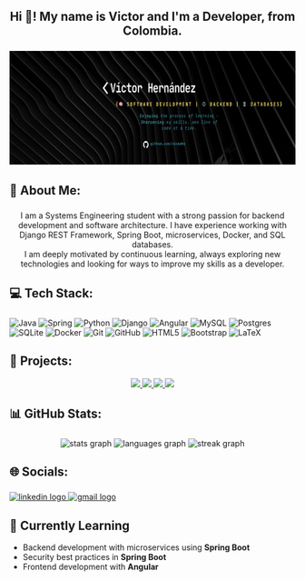 <h2 align="center">Hi 👋! My name is Victor and I'm a Developer, from Colombia.</h2>

###

<div align="center">
  <img height="200" src="banner_image.png"  />
</div>

###

<h2 align="left">💫 About Me:</h2>

###

<p align="center">I am a Systems Engineering student with a strong passion for backend development and software architecture. I have experience working with Django REST Framework, Spring Boot, microservices, Docker, and SQL databases.<br>I am deeply motivated by continuous learning, always exploring new technologies and looking for ways to improve my skills as a developer.</p>

###

<h2 align="left">💻 Tech Stack:</h2>

###
![Java](https://img.shields.io/badge/java-%23ED8B00.svg?style=for-the-badge&logo=openjdk&logoColor=white)  ![Spring](https://img.shields.io/badge/spring-%236DB33F.svg?style=for-the-badge&logo=spring&logoColor=white)  ![Python](https://img.shields.io/badge/python-3670A0?style=for-the-badge&logo=python&logoColor=ffdd54)  ![Django](https://img.shields.io/badge/django-%23092E20.svg?style=for-the-badge&logo=django&logoColor=white)  ![Angular](https://img.shields.io/badge/angular-%23DD0031.svg?style=for-the-badge&logo=angular&logoColor=white)  ![MySQL](https://img.shields.io/badge/mysql-4479A1.svg?style=for-the-badge&logo=mysql&logoColor=white)  ![Postgres](https://img.shields.io/badge/postgres-%23316192.svg?style=for-the-badge&logo=postgresql&logoColor=white)  ![SQLite](https://img.shields.io/badge/sqlite-%2307405e.svg?style=for-the-badge&logo=sqlite&logoColor=white)  ![Docker](https://img.shields.io/badge/docker-%230db7ed.svg?style=for-the-badge&logo=docker&logoColor=white)  ![Git](https://img.shields.io/badge/git-%23F05033.svg?style=for-the-badge&logo=git&logoColor=white)  ![GitHub](https://img.shields.io/badge/github-%23121011.svg?style=for-the-badge&logo=github&logoColor=white)  ![HTML5](https://img.shields.io/badge/html5-%23E34F26.svg?style=for-the-badge&logo=html5&logoColor=white)  ![Bootstrap](https://img.shields.io/badge/bootstrap-%23563D7C.svg?style=for-the-badge&logo=bootstrap&logoColor=white)  ![LaTeX](https://img.shields.io/badge/latex-%23008080.svg?style=for-the-badge&logo=latex&logoColor=white)

###

<h2 align="left">🚀 Projects:</h2>

<p align="center">
  <a href="https://github.com/vicmaHo">
    <img src="https://github-readme-stats.vercel.app/api/pin/?username=vicmaHo&repo=bookshop-api-rest-spring&theme=nightowl&hide_border=true&" height="130" />
  </a> 
  <a href="https://github.com/vicmaHo">
    <img src="https://github-readme-stats.vercel.app/api/pin/?username=vicmaHo&repo=bookshop-frontend-angular&theme=nightowl&hide_border=true" height="130" />
  </a>
    <a href="https://github.com/vicmaHo">
    <img src="https://github-readme-stats.vercel.app/api/pin/?username=vicmaHo&repo=backend-cocoon-project&theme=nightowl&hide_border=true" height="130" />
  </a>
  <a href="https://github.com/vicmaHo">
    <img src="https://github-readme-stats.vercel.app/api/pin/?username=vicmaHo&repo=proyecto-desarrollo-back&theme=nightowl&hide_border=true" height="130" />
  </a>
  
</p>



###

<h2 align="left">📊 GitHub Stats:</h2>

###

<div align="center">

  <img src="https://github-readme-stats.vercel.app/api?username=VicmaHo&hide_title=false&hide_rank=false&show_icons=true&include_all_commits=true&count_private=true&disable_animations=false&theme=nightowl&locale=en&hide_border=true" height="180" alt="stats graph"  />
  <img src="https://github-readme-stats.vercel.app/api/top-langs?username=VicmaHo&locale=en&hide_title=false&layout=compact&card_width=320&langs_count=5&theme=nightowl&hide_border=true" height="180" alt="languages graph"  />
  <img src="https://streak-stats.demolab.com?user=VicmaHo&locale=en&mode=daily&theme=nightowl&hide_border=true&border_radius=5" height="180" alt="streak graph"  />
</div>

###

<h2 align="left">🌐 Socials:</h2>

###

<div align="left">
  <a href="https://www.linkedin.com/in/victor-hernandez-22baa3355/" target="_blank">
    <img src="https://img.shields.io/static/v1?message=LinkedIn&logo=linkedin&label=&color=0077B5&logoColor=white&labelColor=&style=for-the-badge" height="35" alt="linkedin logo"  />
  </a>
  <a href="https://www.linkedin.com/in/victor-hernandez-22baa3355/" target="_blank">
    <img src="https://img.shields.io/static/v1?message=Gmail&logo=gmail&label=&color=D14836&logoColor=white&labelColor=&style=for-the-badge" height="35" alt="gmail logo"  />
  </a>
</div>

###


## 🧠 Currently Learning

- Backend development with microservices using **Spring Boot**
- Security best practices in **Spring Boot**
- Frontend development with **Angular**


###

<br clear="both">

<!-- <picture>
  <source media="(prefers-color-scheme: dark)" srcset="https://raw.githubusercontent.com/vicmaHo/vicmaHo/output/github-snake-dark.svg" />
  <source media="(prefers-color-scheme: light)" srcset="https://raw.githubusercontent.com/vicmaHo/vicmaHo/output/github-snake.svg" />
  <img alt="github-snake" src="https://raw.githubusercontent.com/vicmaHo/vicmaHo/output/github-snake.svg" />
</picture> -->
###


<!---
vicmaHo/vicmaHo is a ✨ special ✨ repository because its `README.md` (this file) appears on your GitHub profile.
You can click the Preview link to take a look at your changes.
--->
